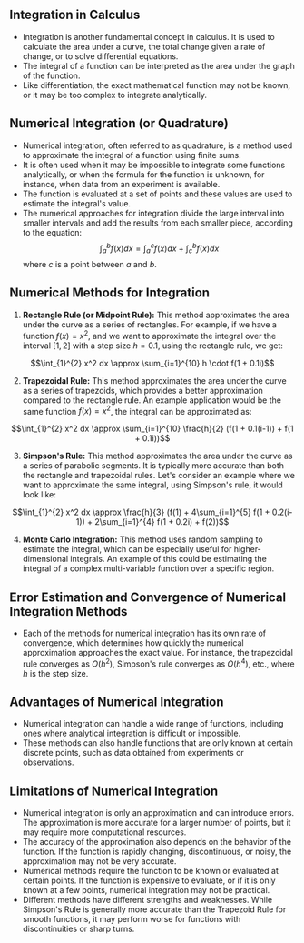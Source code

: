 ## Integration in Calculus

- Integration is another fundamental concept in calculus. It is used to calculate the area under a curve, the total change given a rate of change, or to solve differential equations.
- The integral of a function can be interpreted as the area under the graph of the function.
- Like differentiation, the exact mathematical function may not be known, or it may be too complex to integrate analytically.

## Numerical Integration (or Quadrature)

- Numerical integration, often referred to as quadrature, is a method used to approximate the integral of a function using finite sums. 
- It is often used when it may be impossible to integrate some functions analytically, or when the formula for the function is unknown, for instance, when data from an experiment is available. 
- The function is evaluated at a set of points and these values are used to estimate the integral's value.
- The numerical approaches for integration divide the large interval into smaller intervals and add the results from each smaller piece, according to the equation: $$ \int_{a}^{b} f(x) dx = \int_{a}^{c} f(x) dx + \int_{c}^{b} f(x)dx $$ where $c$ is a point between $a$ and $b$.

## Numerical Methods for Integration

1. **Rectangle Rule (or Midpoint Rule):** This method approximates the area under the curve as a series of rectangles. For example, if we have a function $f(x) = x^2$, and we want to approximate the integral over the interval $[1, 2]$ with a step size $h = 0.1$, using the rectangle rule, we get: 

$$\int_{1}^{2} x^2 dx \approx \sum_{i=1}^{10} h \cdot f(1 + 0.1i)$$

2. **Trapezoidal Rule:** This method approximates the area under the curve as a series of trapezoids, which provides a better approximation compared to the rectangle rule. An example application would be the same function $f(x) = x^2$, the integral can be approximated as: 

$$\int_{1}^{2} x^2 dx \approx \sum_{i=1}^{10} \frac{h}{2} (f(1 + 0.1(i-1)) + f(1 + 0.1i))$$

3. **Simpson's Rule:** This method approximates the area under the curve as a series of parabolic segments. It is typically more accurate than both the rectangle and trapezoidal rules. Let's consider an example where we want to approximate the same integral, using Simpson's rule, it would look like: 

$$\int_{1}^{2} x^2 dx \approx \frac{h}{3} (f(1) + 4\sum_{i=1}^{5} f(1 + 0.2(i-1)) + 2\sum_{i=1}^{4} f(1 + 0.2i) + f(2))$$

4. **Monte Carlo Integration:** This method uses random sampling to estimate the integral, which can be especially useful for higher-dimensional integrals. An example of this could be estimating the integral of a complex multi-variable function over a specific region.

## Error Estimation and Convergence of Numerical Integration Methods

- Each of the methods for numerical integration has its own rate of convergence, which determines how quickly the numerical approximation approaches the exact value. For instance, the trapezoidal rule converges as $O(h^2)$, Simpson's rule converges as $O(h^4)$, etc., where $h$ is the step size.

## Advantages of Numerical Integration

- Numerical integration can handle a wide range of functions, including ones where analytical integration is difficult or impossible.
- These methods can also handle functions that are only known at certain discrete points, such as data obtained from experiments or observations.

## Limitations of Numerical Integration

- Numerical integration is only an approximation and can introduce errors. The approximation is more accurate for a larger number of points, but it may require more computational resources.
- The accuracy of the approximation also depends on the behavior of the function. If the function is rapidly changing, discontinuous, or noisy, the approximation may not be very accurate.
- Numerical methods require the function to be known or evaluated at certain points. If the function is expensive to evaluate, or if it is only known at a few points, numerical integration may not be practical.
- Different methods have different strengths and weaknesses. While Simpson's Rule is generally more accurate than the Trapezoid Rule for smooth functions, it may perform worse for functions with discontinuities or sharp turns.
